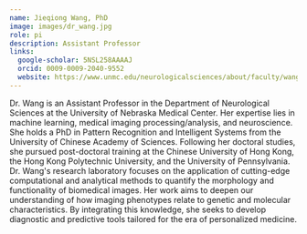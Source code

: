 ```yaml
---
name: Jieqiong Wang, PhD
image: images/dr_wang.jpg
role: pi
description: Assistant Professor
links:
  google-scholar: 5NSL258AAAAJ
  orcid: 0009-0009-2040-9552
  website: https://www.unmc.edu/neurologicalsciences/about/faculty/wang.html
---
```


Dr. Wang is an Assistant Professor in the Department of Neurological Sciences at the University of Nebraska Medical Center. Her expertise lies in machine learning, medical imaging processing/analysis, and neuroscience. She holds a PhD in Pattern Recognition and Intelligent Systems from the University of Chinese Academy of Sciences. Following her doctoral studies, she pursued post-doctoral training at the Chinese University of Hong Kong, the Hong Kong Polytechnic University, and the University of Pennsylvania. Dr. Wang's research laboratory focuses on the application of cutting-edge computational and analytical methods to quantify the morphology and functionality of biomedical images. Her work aims to deepen our understanding of how imaging phenotypes relate to genetic and molecular characteristics. By integrating this knowledge, she seeks to develop diagnostic and predictive tools tailored for the era of personalized medicine.
